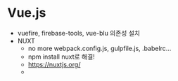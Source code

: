 # Vue.js


- vuefire, firebase-tools, vue-blu 의존성 설치
- NUXT
    + no more webpack.config.js, gulpfile.js, .babelrc...
    + npm install nuxt로 해결!
    + https://nuxtjs.org/
    + 
